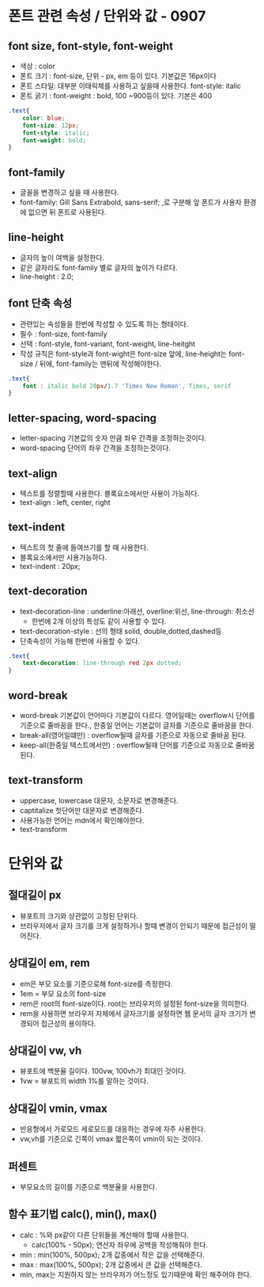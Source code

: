 # 폰트 관련 속성 / 단위와 값 - 0907
## font size, font-style, font-weight
- 색상 : color
- 폰트 크기 : font-size, 단위 - px, em 등이 있다. 기본값은 16px이다
- 폰트 스타일: 대부분 이태릭체를 사용하고 싶을때 사용한다. font-style: italic
- 폰트 굵기 : font-weight : bold, 100 ~900등이 있다. 기본은 400 
```css
.text{
    color: blue;
    font-size: 12px;
    font-style: italic;
    font-weight: bold;
}
```
## font-family
- 글꼴을 변경하고 싶을 때 사용한다.
- font-family: Gill Sans Extrabold, sans-serif; ,로 구분해 앞 폰트가 사용자 환경에 없으면 뒤 폰트로 사용된다.

## line-height
- 글자의 높이 여백을 설정한다.
- 같은 글자라도 font-family 별로 글자의 높이가 다르다.
- line-height : 2.0;

## font 단축 속성
- 관련있는 속성들을 한번에 작성할 수 있도록 하는 형태이다.
- 필수 : font-size, font-family
- 선택 : font-style, font-variant, font-weight, line-heitght
- 작성 규칙은 font-style과 font-wight은 font-size 앞에, line-height는 font-size / 뒤에, font-family는 맨뒤에 작성해야한다.
```css
.text{
    font : italic bold 20px/1.7 'Times New Roman', Times, serif
}
```
## letter-spacing, word-spacing
- letter-spacing 기본값의 숫자 만큼 좌우 간격을 조정하는것이다.
- word-spacing  단어의 좌우 간격을 조정하는것이다.

## text-align
- 텍스트를 정렬할때 사용한다. 블록요소에서만 사용이 가능하다.
- text-align : left, center, right 

## text-indent
- 텍스트의 첫 줄에 들여쓰기를 할 때 사용한다.
- 블록요소에서만 사용가능하다.
- text-indent : 20px;
## text-decoration
- text-decoration-line : underline:아래선, overline:위선, line-through: 취소선
    - 한번에 2개 이상의 특성도 같이 사용할 수 있다.
- text-decoration-style : 선의 형태 solid, double,dotted,dashed등
- 단축속성이 가능해 한번에 사용할 수 있다.
```css
.text{
    text-decoration: line-through red 2px dotted;
}
```

## word-break
- word-break 기본값이 언어마다 기본값이 다르다. 영어일때는 overflow시 단어를 기준으로 줄바꿈을 한다., 한중일 언어는 기본값이 글자를 기준으로 줄바꿈을 한다.
- break-all(영어일떄만) :  overflow될때 글자를 기준으로 자동으로 줄바꿈 된다.
- keep-all(한중일 텍스트에서만) : overflow될때 단어를 기준으로 자동으로 줄바꿈 된다.

## text-transform
- uppercase, lowercase 대문자, 소문자로 변경해준다.
- captitalize  첫단어만 대문자로 변경해준다.
- 사용가능한 언어는 mdn에서 확인해야한다.
- text-transform 

# 단위와 값
## 절대길이 px
- 뷰포트의 크기와 상관없이 고정된 단위다.
- 브라우저에서 글자 크기를 크게 설정하거나 할때 변경이 안되기 때문에 접근성이 떨어진다.
## 상대길이 em, rem
- em은 부모 요소를 기준으로해 font-size를 측정한다.
- 1em = 부모 요소의 font-size
- rem은 root의 font-size이다. root는 브라우저의 설정된 font-size을 의미한다.
- rem을 사용하면 브라우저 자체에서 글자크기를 설정하면 웹 문서의 글자 크기가 변경되어 접근성의 용이하다.

## 상대길이 vw, vh
- 뷰포트에 백분율 길이다. 100vw, 100vh가 최대인 것이다.
- 1vw = 뷰포트의 width 1%를 말하는 것이다.

## 상대길이 vmin, vmax
- 반응형에서 가로모드 세로모드를 대응하는 경우에 자주 사용한다.
- vw,vh를 기준으로 긴쪽이 vmax 짧은쪽이 vmin이 되는 것이다. 

## 퍼센트
- 부모요소의 길이를 기준으로 백분율을 사용한다.

## 함수 표기법 calc(), min(), max()
- calc : %와 px같이 다른 단위들을 계산해야 할때 사용한다.
    - calc(100% - 50px); 연산자 좌우에 공백을 작성해줘야 한다.
- min : min(100%, 500px); 2개 값중에서 작은 값을 선택해준다.
- max : max(100%, 500px); 2개 값중에서 큰 값을 선택해준다.
- min, max는 지원하지 않는 브라우저가 어느정도 있기때문에 확인 해주어야 한다.
